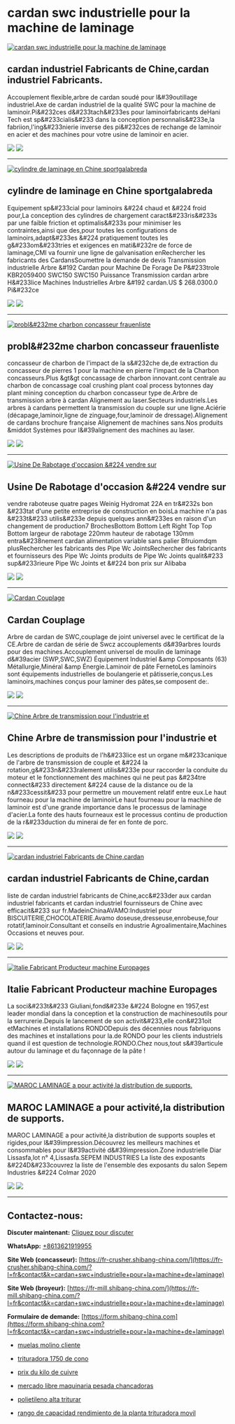 # cardan swc industrielle pour la machine de laminage

<a href="https://swt.shibang-china.com/?l=fr&img&k=cardan+swc+industrielle+pour+la+machine+de+laminage" target="_blank">![cardan swc industrielle pour la machine de laminage](http://static.shibang-china.com/all-800x300/1187.jpg)</a>

## cardan industriel Fabricants de Chine,cardan industriel Fabricants.
Accouplement flexible,arbre de cardan soudé pour l&#39outillage industriel.Axe de cardan industriel de la qualité SWC pour la machine de laminoir.Pi&#232ces d&#233tach&#233es pour laminoirfabricants deHani Tech est sp&#233cialis&#233 dans la conception personnalis&#233e,la fabriion,l'ing&#233nierie inverse des pi&#232ces de rechange de laminoir en acier et des machines pour votre usine de laminoir en acier.


<a href="https://whatsapp.shibangsoft.com/WhatsApp.php" target="_blank" title="WhatsApp">![](http://static.shibang-china.com/icon/whatsapp.png)</a> <a href="https://swt.shibang-china.com/?l=fr&icon&k=cardan+swc+industrielle+pour+la+machine+de+laminage" target="_blank">![](http://static.shibang-china.com/icon/chat-fr.png)</a>

---

<a href="https://swt.shibang-china.com/?l=fr&img&k=cardan+swc+industrielle+pour+la+machine+de+laminage" target="_blank">![cylindre de laminage en Chine sportgalabreda](http://static.shibang-china.com/all-800x300/518.jpg)</a>

## cylindre de laminage en Chine sportgalabreda
Equipement sp&#233cial pour laminoirs &#224 chaud et &#224 froid pour,La conception des cylindres de chargement caract&#233ris&#233s par une faible friction et optimalis&#233s pour minimiser les contraintes,ainsi que des,pour toutes les configurations de laminoirs,adapt&#233es &#224 pratiquement toutes les g&#233om&#233tries et exigences en mati&#232re de force de laminage,CMI va fournir une ligne de galvanisation enRechercher les fabricants des CardansSoumettre la demande de devis Transmission industrielle Arbre &#192 Cardan pour Machine De Forage De P&#233trole KBR2059400 SWC150 SWC150 Puissance Transmission cardan arbre H&#233lice Machines Industrielles Arbre &#192 cardan.US $ 268.0300.0 Pi&#232ce


<a href="https://whatsapp.shibangsoft.com/WhatsApp.php" target="_blank" title="WhatsApp">![](http://static.shibang-china.com/icon/whatsapp.png)</a> <a href="https://swt.shibang-china.com/?l=fr&icon&k=cardan+swc+industrielle+pour+la+machine+de+laminage" target="_blank">![](http://static.shibang-china.com/icon/chat-fr.png)</a>

---

<a href="https://swt.shibang-china.com/?l=fr&img&k=cardan+swc+industrielle+pour+la+machine+de+laminage" target="_blank">![probl&#232me charbon concasseur frauenliste](http://static.shibang-china.com/all-800x300/773.jpg)</a>

## probl&#232me charbon concasseur frauenliste
concasseur de charbon de l'impact de la s&#232che de,de extraction du concasseur de pierres 1 pour la machine en pierre l'impact de la Charbon concasseurs.Plus &gt&gt concassage de charbon innovant.cont centrale au charbon de concassage coal crushing plant coal process bytonnes day plant mining conception du charbon concasseur type de.Arbre de transmission arbre à cardan Alignement au laser.Secteurs industriels.Les arbres à cardans permettent la transmission du couple sur une ligne.Aciérie (décapage,laminoir,ligne de zinguage,four,laminoir de dressage).Alignement de cardans brochure française Alignement de machines sans.Nos produits &middot Systèmes pour l&#39alignement des machines au laser.


<a href="https://whatsapp.shibangsoft.com/WhatsApp.php" target="_blank" title="WhatsApp">![](http://static.shibang-china.com/icon/whatsapp.png)</a> <a href="https://swt.shibang-china.com/?l=fr&icon&k=cardan+swc+industrielle+pour+la+machine+de+laminage" target="_blank">![](http://static.shibang-china.com/icon/chat-fr.png)</a>

---

<a href="https://swt.shibang-china.com/?l=fr&img&k=cardan+swc+industrielle+pour+la+machine+de+laminage" target="_blank">![Usine De Rabotage d'occasion &#224 vendre sur](http://static.shibang-china.com/all-800x300/1502.jpg)</a>

## Usine De Rabotage d'occasion &#224 vendre sur
vendre raboteuse quatre pages Weinig Hydromat 22A en tr&#232s bon &#233tat d'une petite entreprise de construction en boisLa machine n'a pas &#233t&#233 utilis&#233e depuis quelques ann&#233es en raison d'un changement de production7 BrochesBottom Bottom Left Right Top Top Bottom largeur de rabotage 220mm hauteur de rabotage 130mm entra&#238nement cardan alimentation variable sans palier Bfruiomdqm plusRechercher les fabricants des Pipe Wc JointsRechercher des fabricants et fournisseurs des Pipe Wc Joints produits de Pipe Wc Joints qualit&#233 sup&#233rieure Pipe Wc Joints et &#224 bon prix sur Alibaba


<a href="https://whatsapp.shibangsoft.com/WhatsApp.php" target="_blank" title="WhatsApp">![](http://static.shibang-china.com/icon/whatsapp.png)</a> <a href="https://swt.shibang-china.com/?l=fr&icon&k=cardan+swc+industrielle+pour+la+machine+de+laminage" target="_blank">![](http://static.shibang-china.com/icon/chat-fr.png)</a>

---

<a href="https://swt.shibang-china.com/?l=fr&img&k=cardan+swc+industrielle+pour+la+machine+de+laminage" target="_blank">![Cardan Couplage](http://static.shibang-china.com/all-800x300/723.jpg)</a>

## Cardan Couplage
Arbre de cardan de SWC,couplage de joint universel avec le certificat de la CE.Arbre de cardan de série de Swcz accouplements d&#39arbres lourds pour des machines.Accouplement universel de moulin de laminage d&#39acier (SWP,SWC,SWZ) Équipement Industriel &amp Composants (63) Métallurgie,Minéral &amp Énergie.Laminoir de pâte FernetoLes laminoirs sont équipements industrielles de boulangerie et pâtisserie,conçus.Les laminoirs,machines conçus pour laminer des pâtes,se composent de:.


<a href="https://whatsapp.shibangsoft.com/WhatsApp.php" target="_blank" title="WhatsApp">![](http://static.shibang-china.com/icon/whatsapp.png)</a> <a href="https://swt.shibang-china.com/?l=fr&icon&k=cardan+swc+industrielle+pour+la+machine+de+laminage" target="_blank">![](http://static.shibang-china.com/icon/chat-fr.png)</a>

---

<a href="https://swt.shibang-china.com/?l=fr&img&k=cardan+swc+industrielle+pour+la+machine+de+laminage" target="_blank">![Chine Arbre de transmission pour l'industrie et](http://static.shibang-china.com/all-800x300/911.jpg)</a>

## Chine Arbre de transmission pour l'industrie et
Les descriptions de produits de l'h&#233lice est un organe m&#233canique de l'arbre de transmission de couple et &#224 la rotation,g&#233n&#233ralement utilis&#233e pour raccorder la conduite du moteur et le fonctionnement des machines qui ne peut pas &#234tre connect&#233 directement &#224 cause de la distance ou de la n&#233cessit&#233 pour permettre un mouvement relatif entre eux.Le haut fourneau pour la machine de laminoirLe haut fourneau pour la machine de laminoir est d'une grande importance dans le processus de laminage d'acier.La fonte des hauts fourneaux est le processus continu de production de la r&#233duction du minerai de fer en fonte de porc.


<a href="https://whatsapp.shibangsoft.com/WhatsApp.php" target="_blank" title="WhatsApp">![](http://static.shibang-china.com/icon/whatsapp.png)</a> <a href="https://swt.shibang-china.com/?l=fr&icon&k=cardan+swc+industrielle+pour+la+machine+de+laminage" target="_blank">![](http://static.shibang-china.com/icon/chat-fr.png)</a>

---

<a href="https://swt.shibang-china.com/?l=fr&img&k=cardan+swc+industrielle+pour+la+machine+de+laminage" target="_blank">![cardan industriel Fabricants de Chine,cardan](http://static.shibang-china.com/all-800x300/1.jpg)</a>

## cardan industriel Fabricants de Chine,cardan
liste de cardan industriel fabricants de Chine,acc&#233der aux cardan industriel fabricants et cardan industriel fournisseurs de Chine avec efficacit&#233 sur fr.MadeinChinaAVAMO:Industriel pour BISCUITERIE,CHOCOLATERIE.Avamo doseuse,dresseuse,enrobeuse,four rotatif,laminoir.Consultant et conseils en industrie Agroalimentaire,Machines Occasions et neuves pour.


<a href="https://whatsapp.shibangsoft.com/WhatsApp.php" target="_blank" title="WhatsApp">![](http://static.shibang-china.com/icon/whatsapp.png)</a> <a href="https://swt.shibang-china.com/?l=fr&icon&k=cardan+swc+industrielle+pour+la+machine+de+laminage" target="_blank">![](http://static.shibang-china.com/icon/chat-fr.png)</a>

---

<a href="https://swt.shibang-china.com/?l=fr&img&k=cardan+swc+industrielle+pour+la+machine+de+laminage" target="_blank">![Italie Fabricant Producteur machine Europages](http://static.shibang-china.com/all-800x300/201.jpg)</a>

## Italie Fabricant Producteur machine Europages
La soci&#233t&#233 Giuliani,fond&#233e &#224 Bologne en 1957,est leader mondial dans la conception et la construction de machinesoutils pour la serrurerie.Depuis le lancement de son activit&#233,elle con&#231oit etMachines et installations RONDODepuis des décennies nous fabriquons des machines et installations pour la.de RONDO pour les clients industriels quand il est question de technologie.RONDO.Chez nous,tout s&#39articule autour du laminage et du façonnage de la pâte !


<a href="https://whatsapp.shibangsoft.com/WhatsApp.php" target="_blank" title="WhatsApp">![](http://static.shibang-china.com/icon/whatsapp.png)</a> <a href="https://swt.shibang-china.com/?l=fr&icon&k=cardan+swc+industrielle+pour+la+machine+de+laminage" target="_blank">![](http://static.shibang-china.com/icon/chat-fr.png)</a>

---

<a href="https://swt.shibang-china.com/?l=fr&img&k=cardan+swc+industrielle+pour+la+machine+de+laminage" target="_blank">![MAROC LAMINAGE a pour activité,la distribution de supports.](http://static.shibang-china.com/all-800x300/764.jpg)</a>

## MAROC LAMINAGE a pour activité,la distribution de supports.
MAROC LAMINAGE a pour activité,la distribution de supports souples et rigides,pour l&#39impression.Découvrez les meilleurs machines et consommables pour l&#39activité d&#39impression.Zone industrielle Diar Lissasfa,lot n° 4,Lissasfa.SEPEM INDUSTRIES La liste des exposants &#224D&#233couvrez la liste de l'ensemble des exposants du salon Sepem Industries &#224 Colmar 2020


<a href="https://whatsapp.shibangsoft.com/WhatsApp.php" target="_blank" title="WhatsApp">![](http://static.shibang-china.com/icon/whatsapp.png)</a> <a href="https://swt.shibang-china.com/?l=fr&icon&k=cardan+swc+industrielle+pour+la+machine+de+laminage" target="_blank">![](http://static.shibang-china.com/icon/chat-fr.png)</a>

---
## Contactez-nous:

**Discuter maintenant:** [Cliquez pour discuter](https://swt.shibang-china.com?l=fr&contact&k=cardan+swc+industrielle+pour+la+machine+de+laminage)

**WhatsApp:**  [+8613621919955](https://whatsapp.shibangsoft.com/WhatsApp.php)

**Site Web (concasseur):** [https://fr-crusher.shibang-china.com/](https://fr-crusher.shibang-china.com/?l=fr&contact&k=cardan+swc+industrielle+pour+la+machine+de+laminage)

**Site Web (broyeur):** [https://fr-mill.shibang-china.com/](https://fr-mill.shibang-china.com/?l=fr&contact&k=cardan+swc+industrielle+pour+la+machine+de+laminage)

**Formulaire de demande:** [https://form.shibang-china.com](https://form.shibang-china.com?l=fr&contact&k=cardan+swc+industrielle+pour+la+machine+de+laminage)

* [muelas molino cliente](../64/muelas%20molino%20cliente.md)

* [trituradora 1750 de cono](../63/trituradora%201750%20de%20cono.md)

* [prix du kilo de cuivre](../62/prix%20du%20kilo%20de%20cuivre.md)

* [mercado libre maquinaria pesada chancadoras](../64/mercado%20libre%20maquinaria%20pesada%20chancadoras.md)

* [polietileno alta triturar](../62/polietileno%20alta%20triturar.md)

* [rango de capacidad rendimiento de la planta trituradora movil](../62/rango%20de%20capacidad%20rendimiento%20de%20la%20planta%20trituradora%20movil.md)